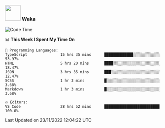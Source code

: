 ### <img src="https://media.giphy.com/media/VgCDAzcKvsR6OM0uWg/giphy.gif" width="50"> Waka

  <!--START_SECTION:waka-->
![Code Time](http://img.shields.io/badge/Code%20Time-1%2C110%20hrs%2041%20mins-blue)

📊 **This Week I Spent My Time On** 

```text
💬 Programming Languages: 
TypeScript               15 hrs 35 mins      █████████████░░░░░░░░░░░░   53.97% 
HTML                     5 hrs 20 mins       ████░░░░░░░░░░░░░░░░░░░░░   18.47% 
JSON                     3 hrs 35 mins       ███░░░░░░░░░░░░░░░░░░░░░░   12.47% 
SCSS                     1 hr 3 mins         █░░░░░░░░░░░░░░░░░░░░░░░░   3.68% 
Markdown                 1 hr 3 mins         █░░░░░░░░░░░░░░░░░░░░░░░░   3.68%

🔥 Editors: 
VS Code                  28 hrs 52 mins      █████████████████████████   100.0%

```


 Last Updated on 23/11/2022 12:04:22 UTC
<!--END_SECTION:waka-->
